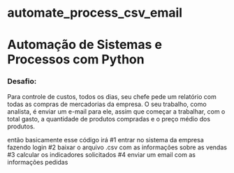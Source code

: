 # automate_process_csv_email
# Automação de Sistemas e Processos com Python

### Desafio:

Para controle de custos, todos os dias, seu chefe pede um relatório com todas as compras de mercadorias da empresa.
O seu trabalho, como analista, é enviar um e-mail para ele, assim que começar a trabalhar, com o total gasto, a quantidade de produtos compradas e o preço médio dos produtos.

então basicamente esse código irá
#1 entrar no sistema da empresa fazendo login
#2 baixar o arquivo .csv com as informações sobre as vendas
#3 calcular os indicadores solicitados
#4 enviar um email com as informações pedidas
